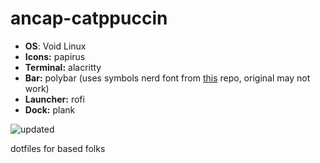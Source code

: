 # ancap-catppuccin

* **OS**: Void Linux
* **Icons:** papirus
* **Terminal:** alacritty
* **Bar:** polybar (uses symbols nerd font from [this](https://github.com/archcraft-os/archcraft-packages/blob/main/archcraft-fonts/files/icon-fonts/Symbols-2048-em%20Nerd%20Font%20Complete.ttf) repo, original may not work)
* **Launcher:** rofi
* **Dock:** plank
  
![updated](https://github.com/turbo-muffin/ancap-catppuccin/assets/131462903/edf24c88-1a26-43f5-9f5e-1f9fe60600ec)

dotfiles for based folks
